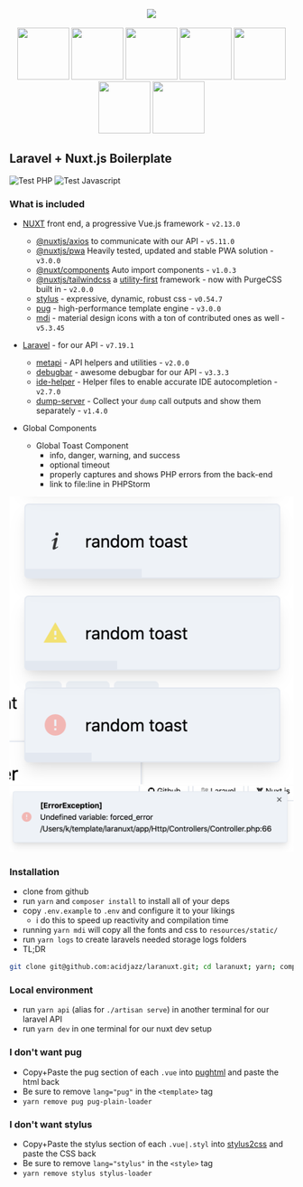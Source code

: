 <p align="center">
  <img src="https://raw.githubusercontent.com/acidjazz/laranuxt/master/static/laranuxt.png" />
</p>


<p align="center">
  <a href="https://laravel.com"><img src="https://upload.wikimedia.org/wikipedia/commons/thumb/9/9a/Laravel.svg/1200px-Laravel.svg.png" width="92" height="92" /></a>
  <a href="https://vuejs.org"><img src="https://vuejs.org/images/logo.png" width="92" height="92" /></a>
  <a href="https://tailwindcss.com"><img src="https://pbs.twimg.com/profile_images/1278691829135876097/I4HKOLJw_400x400.png" width="92" height="92" /></a>
  <a href="https://github.com/acidjazz/metapi"><img src="https://github.com/acidjazz/metapi/raw/master/logo.png" width="92" height="92" /></a>
  <a href="https://materialdesignicons.com"><img src="https://lh3.googleusercontent.com/kellzw4-4Q258D_HdHvcclbu2HEheO1TxauO4lmI5T6tCDnk8pvUfh0W0WpvKiB54g=s96-rw" width="92" height="92" /></a>
  <a href="https://stylus-lang.com"><img src="https://avatars0.githubusercontent.com/u/10009463?s=400&v=4" width="92" height="92" /></a>
  <a href="https://pugjs.org/"><img src="https://camo.githubusercontent.com/a43de8ca816e78b1c2666f7696f449b2eeddbeca/68747470733a2f2f63646e2e7261776769742e636f6d2f7075676a732f7075672d6c6f676f2f656563343336636565386664396431373236643738333963626539396431663639343639326330632f5356472f7075672d66696e616c2d6c6f676f2d5f2d636f6c6f75722d3132382e737667" width="92" height="92" /></a>
</p>

## Laravel + Nuxt.js Boilerplate

![Test PHP](https://github.com/acidjazz/laranuxt/workflows/Test%20PHP/badge.svg)
![Test Javascript](https://github.com/acidjazz/laranuxt/workflows/Test%20Javascript/badge.svg)

### What is included

* [NUXT](https://nuxtjs.org) front end, a progressive Vue.js framework - `v2.13.0`
  * [@nuxtjs/axios](https://github.com/nuxt-community/axios-module) to communicate with our API - `v5.11.0`
  * [@nuxtjs/pwa](https://pwa.nuxtjs.org/) Heavily tested, updated and stable PWA solution - `v3.0.0`
  * [@nuxt/components](https://github.com/nuxt/components) Auto import components - `v1.0.3`
  * [@nuxtjs/tailwindcss](https://github.com/nuxt-community/nuxt-tailwindcss) a [utility-first](https://tailwindcss.com) framework - now with PurgeCSS built in - `v2.0.0`
  * [stylus](https://stylus.org) - expressive, dynamic, robust css - `v0.54.7`
  * [pug](https://pugjs.org) -  high-performance template engine - `v3.0.0`
  * [mdi](https://materialdesignicons.com) - material design icons with a ton of contributed ones as well - `v5.3.45`

* [Laravel](https://laravel.com) - for our API - `v7.19.1`
  * [metapi](https://github.com/acidjazz/metapi) - API helpers and utilities - `v2.0.0`
  * [debugbar](https://github.com/barryvdh/laravel-debugbar) - awesome debugbar for our API - `v3.3.3`
  * [ide-helper](https://github.com/barryvdh/laravel-ide-helper) - Helper files to enable accurate IDE autocompletion - `v2.7.0`
  * [dump-server](https://github.com/beyondcode/laravel-dump-server) - Collect your `dump` call outputs and show them separately - `v1.4.0`
  
 * Global Components
    * Global Toast Component   
        * info, danger, warning, and success
        * optional timeout
        * properly captures and shows PHP errors from the back-end
        * link to file:line in PHPStorm
        
<img src="/media/toasts.png" />        
<img src="/media/php-error.png" />        

### Installation

* clone from github
* run `yarn` and `composer install` to install all of your deps
* copy `.env.example` to `.env` and configure it to your likings
  * i do this to speed up reactivity and compilation time
* running `yarn mdi` will copy all the fonts and css to `resources/static/`
* run `yarn logs` to create laravels needed storage logs folders
* TL;DR
 ```bash
git clone git@github.com:acidjazz/laranuxt.git; cd laranuxt; yarn; composer install; yarn mdi; cp .env.example .env;
 ```

### Local environment
* run `yarn api` (alias for `./artisan serve`) in another terminal for our laravel API
* run `yarn dev` in one terminal for our nuxt dev setup

### I don't want pug
* Copy+Paste the pug section of each `.vue` into [pughtml](https://pughtml.com/) and paste the html back
* Be sure to remove `lang="pug"` in the `<template>` tag
* `yarn remove pug pug-plain-loader`

### I don't want stylus
* Copy+Paste the stylus section of each `.vue|.styl` into [stylus2css](https://www.cssportal.com/stylus-to-css/) and paste the CSS back
* Be sure to remove `lang="stylus"` in the `<style>` tag
* `yarn remove stylus stylus-loader`
